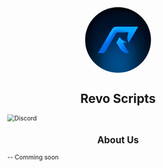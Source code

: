 <div align="center">
    <kbd><img style="border-radius:360px" height="150px" src="profile/img/RevoScripts.png"></kbd>
    <h1><b>Revo Scripts</b></h1>
</div>

![Discord](https://img.shields.io/discord/853758617051594792?color=%233483eb&label=Discord&logo=%233483eb&logoColor=%233483eb)

<div>
    <h2 align="center"><b>About Us</b></h2>
    <p>
    -- Comming soon
    </p>
</div>